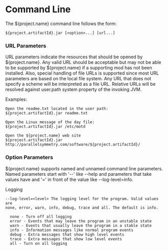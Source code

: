 # Command Line
The ${project.name} command line follows the form:

    ${project.artifactId}.jar [<option>...] [url...]

### URL Parameters
URL parameters indicate the resources that should be opened by ${project.name}.
Any valid URL should be acceptable but may not be able to be supported by 
${project.name} if a supporting mod has not been installed. Also, special 
handling of file URLs is supported since most URL parameters are based on the 
local file system. Any URL that does not specify a scheme will be interpreted
as a file URL. Relative URLs will be resolved against user.path system property
of the invoking JVM.

Examples:

    Open the readme.txt located in the user path:
    ${project.artifactId}.jar readme.txt
    
    Open the Linux message of the day file:
    ${project.artifactId}.jar /etc/motd
    
    Open the ${project.name} web site
    ${project.artifactId}.jar http://parallelsymmetry.com/software/${project.artifactId}/

### Option Parameters
${project.name} supports named and unnamed command line parameters. Named
parameters start with '--' like --help and parameters that take values have
and '=' in front of the value like --log-level=info.

Logging

    --log-level=<level> The logging level for the program. Valid values are
    none, error, warn, info, debug, trace and all. The default is info.
      
      none - Turn off all logging
      error - Events that may leave the program in an unstable state
      warn - Events that usually leave the program in a stable state
      info - Information messages like normal program events
      debug - Extra messages that show high level events
      trace - Extra messages that show low level events
      all - Turn on all logging

